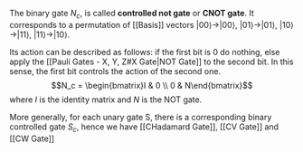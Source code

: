 The binary gate $N_c$, is called **controlled not gate** or **CNOT gate**. 
It corresponds to a permutation of [[Basis]] vectors $|00\rangle \rightarrow |00\rangle,\ |01\rangle\rightarrow|01\rangle,\ |10\rangle\rightarrow|11\rangle,\ |11\rangle\rightarrow|10\rangle$. 

Its action can be described as follows: if the first bit is $0$ do nothing, else apply the [[Pauli Gates - X, Y, Z#X Gate|NOT Gate]] to the second bit. 
In this sense, the first bit controls the action of the second one. 
$$N_c = \begin{bmatrix}I & 0 \\ 0 & N\end{bmatrix}$$where $I$ is the identity matrix and $N$ is the NOT gate. 

More generally, for each unary gate S, there is a corresponding binary controlled gate $S_c$, hence we have [[CHadamard Gate]], [[CV Gate]] and [[CW Gate]]